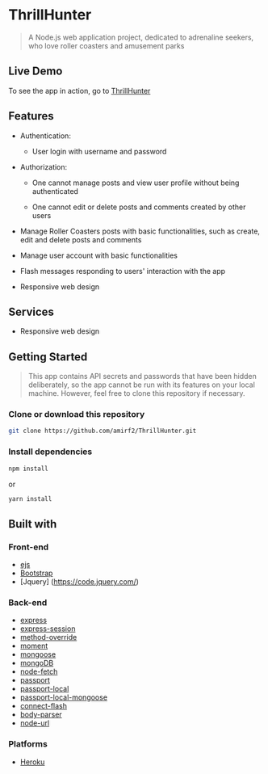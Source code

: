 # ThrillHunter

> A Node.js web application project, dedicated to adrenaline seekers, who love roller coasters and amusement parks

## Live Demo
To see the app in action, go to [ThrillHunter](https://thrillhunter.herokuapp.com/)

## Features

* Authentication:
  
  * User login with username and password

* Authorization:

  * One cannot manage posts and view user profile without being authenticated

  * One cannot edit or delete posts and comments created by other users

* Manage Roller Coasters posts with basic functionalities, such as create, edit and delete posts and comments

* Manage user account with basic functionalities

* Flash messages responding to users' interaction with the app

* Responsive web design


## Services

* Responsive web design

## Getting Started

> This app contains API secrets and passwords that have been hidden deliberately, so the app cannot be run with its features on your local machine. However, feel free to clone this repository if necessary.

### Clone or download this repository

```sh
git clone https://github.com/amirf2/ThrillHunter.git
```

### Install dependencies

```sh
npm install
```

or

```sh
yarn install
```


## Built with

### Front-end

* [ejs](http://ejs.co/)
* [Bootstrap](https://getbootstrap.com/docs/4.4/getting-started/introduction/)
* [Jquery] (https://code.jquery.com/)

### Back-end


* [express](https://expressjs.com/)
* [express-session](https://github.com/expressjs/session#express-session)
* [method-override](https://github.com/expressjs/method-override#method-override)
* [moment](https://momentjs.com/)
* [mongoose](http://mongoosejs.com/)
* [mongoDB](https://www.mongodb.com/)
* [node-fetch](https://github.com/node-fetch/node-fetch)
* [passport](http://www.passportjs.org/)
* [passport-local](https://github.com/jaredhanson/passport-local#passport-local)
* [passport-local-mongoose](https://github.com/jaredhanson/passport-local#passport-local)
* [connect-flash](https://github.com/jaredhanson/connect-flash#connect-flash)
* [body-parser](https://github.com/expressjs/body-parser)
* [node-url](https://github.com/defunctzombie/node-url)

### Platforms

* [Heroku](https://www.heroku.com/)
